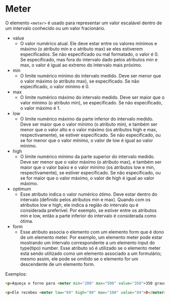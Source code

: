 # Meter

O elemento `<meter>` é usado para representar um valor escalável dentro de um intervalo conhecido ou um valor fracionário.

* value
    - O valor numérico atual. Ele deve estar entre os valores mínimos e máximo (o atributo min e o atributo max) se eles estiverem especificados. Se não especificado ou mal formatado, o valor é 0. Se especificado, mas fora do intervalo dado pelos atributos min e max, o valor é igual ao extremo do intervalo mais próximo.
* min
    - O limite numérico mínimo do intervalo medido. Deve ser menor que o valor máximo (o atributo max), se especificado. Se não especificado, o valor mínimo é 0.
* max
    - O limite numérico máximo do intervalo medido. Deve ser maior que o valor mínimo (o atributo min), se especificado. Se não especificado, o valor máximo é 1.
* low
    - O limite numérico máximo da parte inferior do intervalo medido. Deve ser maior que o valor mínimo (o atributo min), e também ser menor que o valor alto e o valor máximo (os atributos high e max, respectivamente), se estiver especificado. Se não especificado, ou se for menor que o valor mínimo, o valor de low é igual ao valor mínimo.
* high
    - O limite numérico mínimo da parte superior do intervalo medido. Deve ser menor que o valor máximo (o atributo max), e também ser maior que o valor baixo e o valor mínimo (os atributos low e min, respectivamente), se estiver especificado. Se não especificado, ou se for maior que o valor máximo, o valor de high é igual ao valor máximo.
* optimum
    - Esse atributo indica o valor numérico ótimo. Deve estar dentro do intervalo (definido pelos atributos min e max). Quando com os atributos low e high, ele indica a região do intervalo qu é considerada preferível. Por exemplo, se estiver entre os atributos min e low, então a parte inferior do intervalo é considerada como ótima.
* form
    - Esse atributo associa o elemento com um elemento form que é dono de um elemento meter. Por exemplo, um elemento meter pode estar mostrando um intervalo correspondente a um elemento input do type(tipo) number. Esse atributo só é utilizado se o elemento meter está sendo utilizado como um elemento associado a um formulário; mesmo assim, ele pode se omitido se o elemento for um descendente de um elemento form.

Exemplos:

```html
<p>Aqueça o forno para <meter min="200" max="500" value="350">350 graus</meter>.</p>
```

```html
<p>Ele recebeu <meter low="69" high="80" max="100" value="84">B</meter> no exame.</p>
```

